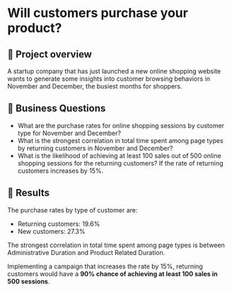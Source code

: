 # Will customers purchase your product?

## 📌 Project overview
A startup company that has just launched a new online shopping website wants to generate some insights into customer browsing behaviors in November and December, the busiest months for shoppers.

## 🎯 Business Questions
- What are the purchase rates for online shopping sessions by customer type for November and December?
- What is the strongest correlation in total time spent among page types by returning customers in November and December?
- What is the likelihood of achieving at least 100 sales out of 500 online shopping sessions for the returning customers? If the rate of returning customers increases by 15%.

## 🧩 Results
The purchase rates by type of customer are:

- Returning customers: 19.6%
- New customers: 27.3%

The strongest correlation in total time spent among page types is between Administrative Duration and Product Related Duration.

Implementing a campaign that increases the rate by 15%, returning customers would have a **90% chance of achieving at least 100 sales in 500 sessions**.

